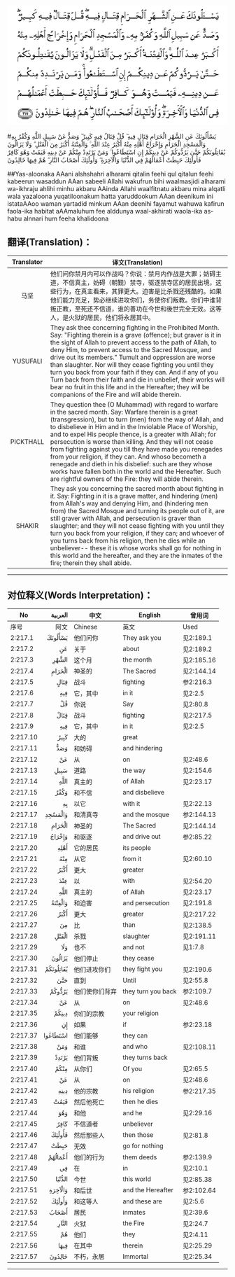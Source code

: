 ![002:217](images/002_217.gif)

#يَسْأَلُونَكَ عَنِ الشَّهْرِ الْحَرَامِ قِتَالٍ فِيهِ ۖ قُلْ قِتَالٌ فِيهِ كَبِيرٌ ۖ وَصَدٌّ عَنْ سَبِيلِ اللَّهِ وَكُفْرٌ بِهِ وَالْمَسْجِدِ الْحَرَامِ وَإِخْرَاجُ أَهْلِهِ مِنْهُ أَكْبَرُ عِنْدَ اللَّهِ ۚ وَالْفِتْنَةُ أَكْبَرُ مِنَ الْقَتْلِ ۗ وَلَا يَزَالُونَ يُقَاتِلُونَكُمْ حَتَّىٰ يَرُدُّوكُمْ عَنْ دِينِكُمْ إِنِ اسْتَطَاعُوا ۚ وَمَنْ يَرْتَدِدْ مِنْكُمْ عَنْ دِينِهِ فَيَمُتْ وَهُوَ كَافِرٌ فَأُولَٰئِكَ حَبِطَتْ أَعْمَالُهُمْ فِي الدُّنْيَا وَالْآخِرَةِ ۖ وَأُولَٰئِكَ أَصْحَابُ النَّارِ ۖ هُمْ فِيهَا خَالِدُونَ 

##Yas-aloonaka AAani alshshahri alharami qitalin feehi qul qitalun feehi kabeerun wasaddun AAan sabeeli Allahi wakufrun bihi waalmasjidi alharami wa-ikhraju ahlihi minhu akbaru AAinda Allahi waalfitnatu akbaru mina alqatli wala yazaloona yuqatiloonakum hatta yaruddookum AAan deenikum ini istataAAoo waman yartadid minkum AAan deenihi fayamut wahuwa kafirun faola-ika habitat aAAmaluhum fee alddunya waal-akhirati waola-ika as-habu alnnari hum feeha khalidoona 

## 翻译(Translation)：

| Translator | 译文(Translation)                                            |
| :--------: | ------------------------------------------------------------ |
|    马坚    | 他们问你禁月内可以作战吗？你说：禁月内作战是大罪；妨碍主道，不信真主，妨碍（朝觐）禁寺，驱逐禁寺区的居民出境，这些行为，在真主看来，其罪更大。迫害是比杀戮还残酷的。如果他们能力充足，势必继续进攻你们，务使你们叛教。你们中谁背叛正教，至死还不信道，谁的善功在今世和後世完全无效。这等人，是火狱的居民，他们将永居其中。 |
|  YUSUFALI  | They ask thee concerning fighting in the Prohibited Month. Say: "Fighting therein is a grave (offence); but graver is it in the sight of Allah to prevent access to the path of Allah, to deny Him, to prevent access to the Sacred Mosque, and drive out its members." Tumult and oppression are worse than slaughter. Nor will they cease fighting you until they turn you back from your faith if they can. And if any of you Turn back from their faith and die in unbelief, their works will bear no fruit in this life and in the Hereafter; they will be companions of the Fire and will abide therein. |
| PICKTHALL  | They question thee (O Muhammad) with regard to warfare in the sacred month. Say: Warfare therein is a great (transgression), but to turn (men) from the way of Allah, and to disbelieve in Him and in the Inviolable Place of Worship, and to expel His people thence, is a greater with Allah; for persecution is worse than killing. And they will not cease from fighting against you till they have made you renegades from your religion, if they can. And whoso becometh a renegade and dieth in his disbelief: such are they whose works have fallen both in the world and the Hereafter. Such are rightful owners of the Fire: they will abide therein. |
|   SHAKIR   | They ask you concerning the sacred month about fighting in it. Say: Fighting in it is a grave matter, and hindering (men) from Allah's way and denying Him, and (hindering men from) the Sacred Mosque and turning its people out of it, are still graver with Allah, and persecution is graver than slaughter; and they will not cease fighting with you until they turn you back from your religion, if they can; and whoever of you turns back from his religion, then he dies while an unbeliever-- these it is whose works shall go for nothing in this world and the hereafter, and they are the inmates of the fire; therein they shall abide. |

---

## 对位释义(Words Interpretation)：

| No   | العربية | 中文    | English | 曾用词 |
| ---- | ------: | ------- | ------- | ------ |
| 序号 |    阿文 | Chinese | 英文    | Used   |
| 2:217.1  | يَسْأَلُونَكَ   | 他们问你       | They ask you       | 见2:189.1  |
| 2:217.2  | عَنِ        | 关于           | about              | 见2:189.2  |
| 2:217.3  | الشَّهْرِ     | 这个月         | the month          | 见2:185.16 |
| 2:217.4  | الْحَرَامِ    | 神圣的         | The Sacred         | 见2:144.14 |
| 2:217.5  | قِتَالٍ      | 战斗           | fighting           | 参2:216.3  |
| 2:217.6  | فِيهِ       | 它，其中       | in it              | 见2:2.5    |
| 2:217.7  | قُلْ        | 你说           | Say                | 见2:80.8   |
| 2:217.8  | قِتَالٌ      | 战斗           | fighting           | 见2:217.5  |
| 2:217.9  | فِيهِ       | 它，其中       | in it              | 见2:2.5    |
| 2:217.10 | كَبِيرٌ      | 大的           | great              |            |
| 2:217.11 | وَصَدٌّ       | 和妨碍         | and hindering      |            |
| 2:217.12 | عَنْ        | 从             | on                 | 见2:48.6   |
| 2:217.13 | سَبِيلِ      | 道路           | the way            | 见2:154.6  |
| 2:217.14 |      اللَّهِ | 真主的         | of Allah           | 见2:23.17  |
| 2:217.15 | وَكُفْرٌ      | 和不信         | and disbelieve     |            |
| 2:217.16 | بِهِ        | 以它           | with it            | 见2:22.13  |
| 2:217.17 | وَالْمَسْجِدِ   | 和清真寺       | and the mosque     | 参2:144.13 |
| 2:217.18 | الْحَرَامِ    | 神圣的         | The Sacred         | 见2:144.14 |
| 2:217.19 | وَإِخْرَاجُ    | 和驱逐         | and drive out      | 参2:85.22  |
| 2:217.20 | أَهْلِهِ      | 它的居民       | its people         |            |
| 2:217.21 | مِنْهُ       | 从它           | from it            | 见2:60.10  |
| 2:217.22 | أَكْبَرُ      | 更大           | greater            |            |
| 2:217.23 | عِنْدَ       | 以             | with               | 见2:54.20  |
| 2:217.24 |      اللَّهِ | 真主的         | of Allah           | 见2:23.17  |
| 2:217.25 | وَالْفِتْنَةُ   | 和迫害         | and persecution    | 见2:191.8  |
| 2:217.26 | أَكْبَرُ      | 更大           | greater            | 见2:217.22 |
| 2:217.27 | مِنَ        | 比             | than               | 见2:138.5  |
| 2:217.28 | الْقَتْلِ     | 杀戮           | slaughter          | 见2:191.11 |
| 2:217.29 | وَلَا       | 也不           | and not            | 见1:7.8    |
| 2:217.30 | يَزَالُونَ    | 他们停止       | they cease         |            |
| 2:217.31 | يُقَاتِلُونَكُمْ | 他们进攻你们   | they fight you     | 见2:190.6  |
| 2:217.32 | حَتَّىٰ       | 直到           | Until              | 见2:55.8   |
| 2:217.33 | يَرُدُّوكُمْ    | 他们使你们背弃 | they turn you back | 参2:109.7  |
| 2:217.34 | عَنْ        | 从             | on                 | 见2:48.6   |
| 2:217.35 | دِينِكُمْ     | 你们的宗教     | your religion      |            |
| 2:217.36 | إِنِ        | 如果           | if                 | 参2:23.18  |
| 2:217.37 | اسْتَطَاعُوا  | 他们能够       | they can           |            |
| 2:217.38 | وَمَنْ       | 和谁           | and who            | 见2:108.11 |
| 2:217.39 | يَرْتَدِدْ     | 他们背叛       | they turns back    |            |
| 2:217.40 | مِنْكُمْ      | 从你们         | Of you             | 见2:65.5   |
| 2:217.41 | عَنْ        | 从             | on                 | 见2:48.6   |
| 2:217.42 | دِينِهِ      | 他的宗教       | his religion       | 参2:217.35 |
| 2:217.43 | فَيَمُتْ      | 然后他死亡     | then he dies       |            |
| 2:217.44 | وَهُوَ       | 和他           | and he             | 见2:29.16  |
| 2:217.45 | كَافِرٌ      | 不信道者       | unbeliever         |            |
| 2:217.46 | فَأُولَٰئِكَ    | 然后那些人     | then those         | 见2:81.8   |
| 2:217.47 | حَبِطَتْ      | 无效           | go for nothing     |            |
| 2:217.48 | أَعْمَالُهُمْ   | 他们的行为     | them deeds         | 参2:139.9  |
| 2:217.49 | فِي        | 在             | in                 | 见2:10.1   |
| 2:217.50 | الدُّنْيَا    | 今世           | this world         | 见2:85.38  |
| 2:217.51 | وَالْآخِرَةِ   | 和后世         | and the Hereafter  | 参2:102.64 |
| 2:217.52 | وَأُولَٰئِكَ    | 和这等人       | and these are      | 见2:5.6    |
| 2:217.53 | أَصْحَابُ     | 居民           | inmates            | 见2:39.6   |
| 2:217.54 | النَّارِ     | 火狱           | the Fire           | 见2:24.7   |
| 2:217.55 | هُمْ        | 他们           | they               | 见2:4.11   |
| 2:217.56 | فِيهَا      | 在其中         | therein            | 见2:25.29  |
| 2:217.57 | خَالِدُونَ    | 不朽，永居     | Immortal           | 见2:25.34  |

---

